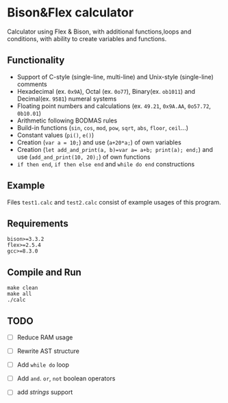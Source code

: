 # Bison&Flex calculator
Calculator using Flex & Bison, with additional functions,loops and conditions, with ability to create variables and functions.

## Functionality
  * Support of C-style (single-line, multi-line) and Unix-style (single-line) comments
  * Hexadecimal (ex. `0x9A`), Octal (ex. `0o77`), Binary(ex. `ob1011`) and Decimal(ex. `9581`) numeral systems
  * Floating point numbers and calculations (ex. `49.21`, `0x9A.AA`, `0o57.72`, `0b10.01`)
  * Arithmetic following BODMAS rules
  * Build-in functions (`sin`, `cos`, `mod`, `pow`, `sqrt`, `abs`, `floor`, `ceil`...)
  * Constant values (`pi()`, `e()`)
  * Creation (`var a = 10;`) and use (`a+20*a;`) of own variables
  * Creation (`let add_and_print(a, b)=var a= a+b; print(a); end;`) and use (`add_and_print(10, 20);`) of own functions
  * `if then end`, `if then else end` and `while do end` constructions

## Example
Files `test1.calc` and `test2.calc` consist of example usages of this program.

## Requirements
```
bison>=3.3.2
flex>=2.5.4
gcc>=8.3.0
```

## Compile and Run
```
make clean
make all
./calc
```

## TODO
  * [ ] Reduce RAM usage
  * [ ] Rewrite AST structure
  * [ ] Add `while do` loop
  * [ ] Add `and`. `or`, `not` boolean operators
  * [ ] add *strings* support

